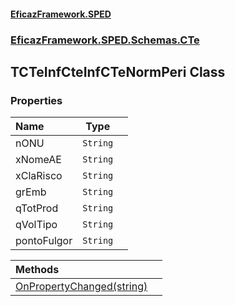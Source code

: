 #### [EficazFramework.SPED](EficazFrameworkSPED.md 'EficazFramework SPED')
### [EficazFramework.SPED.Schemas.CTe](EficazFramework.SPED.Schemas.CTe.md 'EficazFramework.SPED.Schemas.CTe')

## TCTeInfCteInfCTeNormPeri Class
### Properties

| Name | Type | |
| :--- | :---: | :--- |
| nONU | `String` |  |
| xNomeAE | `String` |  |
| xClaRisco | `String` |  |
| grEmb | `String` |  |
| qTotProd | `String` |  |
| qVolTipo | `String` |  |
| pontoFulgor | `String` |  |

| Methods | |
| :--- | :--- |
| [OnPropertyChanged(string)](EficazFramework.SPED.Schemas.CTe/TCTeInfCteInfCTeNormPeri/OnPropertyChanged(string).md 'EficazFramework.SPED.Schemas.CTe.TCTeInfCteInfCTeNormPeri.OnPropertyChanged(string)') | |
